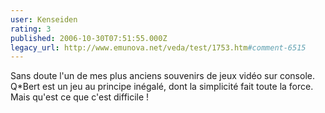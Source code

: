 ```yaml
---
user: Kenseiden
rating: 3
published: 2006-10-30T07:51:55.000Z
legacy_url: http://www.emunova.net/veda/test/1753.htm#comment-6515
---
```

Sans doute l'un de mes plus anciens souvenirs de jeux vidéo sur console. Q\*Bert est un jeu au principe inégalé, dont la simplicité fait toute la force. Mais qu'est ce que c'est difficile !